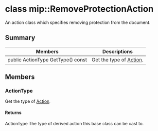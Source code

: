 # class mip::RemoveProtectionAction 
An action class which specifies removing protection from the document.
  
## Summary
 Members                        | Descriptions                                
--------------------------------|---------------------------------------------
public ActionType GetType() const  |  Get the type of [Action](#classmip_1_1_action).
  
## Members
  
### ActionType
Get the type of [Action](#classmip_1_1_action).
  
#### Returns
ActionType The type of derived action this base class can be cast to.